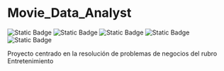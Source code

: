 # Movie_Data_Analyst

![Static Badge](https://img.shields.io/badge/Python-blue)   ![Static Badge](https://img.shields.io/badge/Matplotlib-orange) ![Static Badge](https://img.shields.io/badge/Seaborn-red)
![Static Badge](https://img.shields.io/badge/Pandas-magenta)
![Static Badge](https://img.shields.io/badge/Data-Analytics-skyblue)





Proyecto centrado en la resolución de problemas de negocios del rubro Entretenimiento
